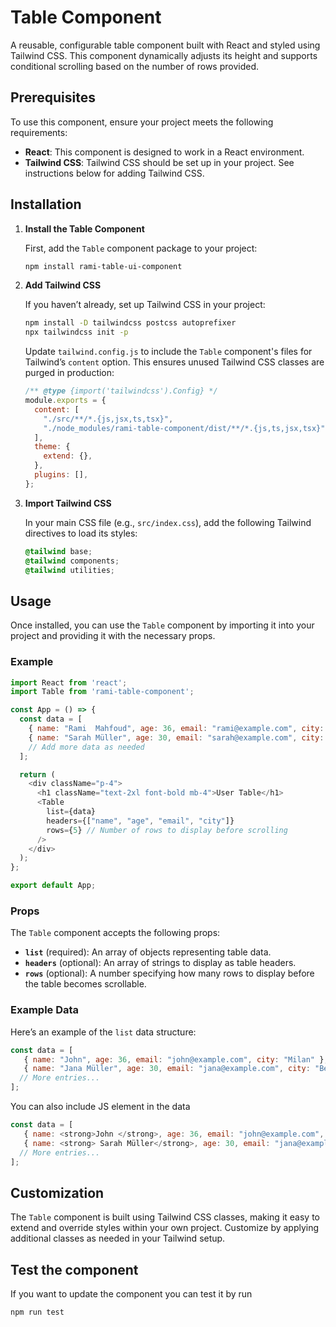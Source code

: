 
# Table Component

A reusable, configurable table component built with React and styled using Tailwind CSS. This component dynamically adjusts its height and supports conditional scrolling based on the number of rows provided.

## Prerequisites

To use this component, ensure your project meets the following requirements:
- **React**: This component is designed to work in a React environment.
- **Tailwind CSS**: Tailwind CSS should be set up in your project. See instructions below for adding Tailwind CSS.

## Installation

1. **Install the Table Component**

   First, add the `Table` component package to your project:

   ```bash
   npm install rami-table-ui-component
   ```

2. **Add Tailwind CSS**

   If you haven’t already, set up Tailwind CSS in your project:

   ```bash
   npm install -D tailwindcss postcss autoprefixer
   npx tailwindcss init -p
   ```

   Update `tailwind.config.js` to include the `Table` component's files for Tailwind’s `content` option. This ensures unused Tailwind CSS classes are purged in production:

   ```javascript
   /** @type {import('tailwindcss').Config} */
   module.exports = {
     content: [
       "./src/**/*.{js,jsx,ts,tsx}",
       "./node_modules/rami-table-component/dist/**/*.{js,ts,jsx,tsx}" // Include component files
     ],
     theme: {
       extend: {},
     },
     plugins: [],
   };
   ```

3. **Import Tailwind CSS**

   In your main CSS file (e.g., `src/index.css`), add the following Tailwind directives to load its styles:

   ```css
   @tailwind base;
   @tailwind components;
   @tailwind utilities;
   ```


## Usage

Once installed, you can use the `Table` component by importing it into your project and providing it with the necessary props.

### Example

```javascript
import React from 'react';
import Table from 'rami-table-component';

const App = () => {
  const data = [
    { name: "Rami  Mahfoud", age: 36, email: "rami@example.com", city: "Erlangen" },
    { name: "Sarah Müller", age: 30, email: "sarah@example.com", city: "Berlin" },
    // Add more data as needed
  ];

  return (
    <div className="p-4">
      <h1 className="text-2xl font-bold mb-4">User Table</h1>
      <Table
        list={data}
        headers={["name", "age", "email", "city"]}
        rows={5} // Number of rows to display before scrolling
      />
    </div>
  );
};

export default App;
```

### Props

The `Table` component accepts the following props:

- **`list`** (required): An array of objects representing table data.
- **`headers`** (optional): An array of strings to display as table headers.
- **`rows`** (optional): A number specifying how many rows to display before the table becomes scrollable.

### Example Data

Here’s an example of the `list` data structure:

```javascript
const data = [
   { name: "John", age: 36, email: "john@example.com", city: "Milan" },
   { name: "Jana Müller", age: 30, email: "jana@example.com", city: "Berlin" },
  // More entries...
];
```

You can also include JS element in the data


```javascript
const data = [
   { name: <strong>John </strong>, age: 36, email: "john@example.com", city: "Milan" },
   { name: <strong> Sarah Müller</strong>, age: 30, email: "jana@example.com", city: "Berlin" },
  // More entries...
];
```

## Customization

The `Table` component is built using Tailwind CSS classes, making it easy to extend and override styles within your own project. Customize by applying additional classes as needed in your Tailwind setup.

## Test the component

If you want to update the component  you can test it by run 
```bash
npm run test
```
